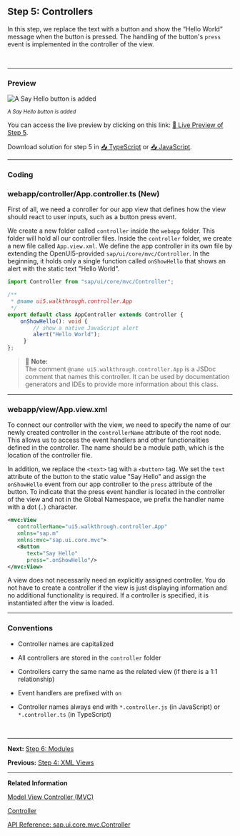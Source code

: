 ## Step 5: Controllers

In this step, we replace the text with a button and show the “Hello World” message when the button is pressed. The handling of the button's `press` event is implemented in the controller of the view.

&nbsp;

***

### Preview


![](https://sdk.openui5.org/docs/topics/loiocedfdf89b30643ddbfcab1fe50bfa892_LowRes.png "A Say Hello button is added")

<sup>*A Say Hello button is added*</sup>

You can access the live preview by clicking on this link: [🔗 Live Preview of Step 5](https://sap-samples.github.io/ui5-typescript-walkthrough/build/05/index-cdn.html).

Download solution for step 5 in [📥 TypeScript](https://sap-samples.github.io/ui5-typescript-walkthrough/ui5-typescript-walkthrough-step-05.zip) or [📥 JavaScript](https://sap-samples.github.io/ui5-typescript-walkthrough/ui5-typescript-walkthrough-step-05-js.zip).

***

### Coding

### webapp/controller/App.controller.ts \(New\)

First of all, we need a conroller for our app view that defines how the view should react to user inputs, such as a button press event. 

We create a new folder called `controller` inside the `webapp` folder. This folder will hold all our controller files. Inside the `controller` folder, we create a new file called `App.view.xml`. We define the app controller in its own file by extending the OpenUI5-provided `sap/ui/core/mvc/Controller`. In the beginning, it holds only a single function called `onShowHello` that shows an alert with the static text "Hello World".


```ts
import Controller from "sap/ui/core/mvc/Controller";

/**
 * @name ui5.walkthrough.controller.App
 */
export default class AppController extends Controller {
    onShowHello(): void {
        // show a native JavaScript alert
        alert("Hello World");
     }
};

```

> 📝 **Note:** <br>
> The comment `@name ui5.walkthrough.controller.App` is a JSDoc comment that names this controller. It can be used by documentation generators and IDEs to provide more information about this class.

***

### webapp/view/App.view.xml

To connect our controller with the view, we need to specify the name of our newly created controller in the `controllerName` attribute of the root node. This allows us to access the event handlers and other functionalities defined in the controller. The name should be a module path, which is the location of the controller file. 

In addition, we replace the `<text>` tag with a `<button>` tag. We set the `text` attribute of the button to the static value "Say Hello" and assign the `onShowHello` event from our app controller to the `press` attribute of the button. To indicate that the press event handler is located in the controller of the view and not in the Global Namespace, we prefix the handler name with a dot (`.`) character.

```xml
<mvc:View
   controllerName="ui5.walkthrough.controller.App"
   xmlns="sap.m"
   xmlns:mvc="sap.ui.core.mvc">
   <Button
      text="Say Hello"
      press=".onShowHello"/>
</mvc:View>

```

A view does not necessarily need an explicitly assigned controller. You do not have to create a controller if the view is just displaying information and no additional functionality is required. If a controller is specified, it is instantiated after the view is loaded.

***

### Conventions

-   Controller names are capitalized

-   All controllers are stored in the `controller` folder

-   Controllers carry the same name as the related view \(if there is a 1:1 relationship\)

-   Event handlers are prefixed with `on`

-   Controller names always end with `*.controller.js` \(in JavaScript\) or `*.controller.ts` \(in TypeScript\) 

&nbsp;

***

**Next:** [Step 6: Modules](../06/README.md "In OpenUI5, resources are often referred to as modules. In this step, we replace the alert from the last exercise with a proper Message Toast from the `sap.m` library.")

**Previous:** [Step 4: XML Views](../04/README.md "Putting all our UI into the index.html file will very soon result in a messy setup and there is quite a bit of work ahead of us. So let’s do a first modularization by putting the sap/m/Text control into a dedicated view.")

***

**Related Information**

[Model View Controller \(MVC\)](https://sdk.openui5.org/topic/91f233476f4d1014b6dd926db0e91070.html "The Model View Controller (MVC) concept is used in OpenUI5 to separate the representation of information from the user interaction. This separation facilitates development and the changing of parts independently.")

[Controller](https://sdk.openui5.org/topic/121b8e6337d147af9819129e428f1f75.html "A controller contains methods that define how models and views interact.")

[API Reference: sap.ui.core.mvc.Controller](https://sdk.openui5.org/api/sap.ui.core.mvc.Controller)
